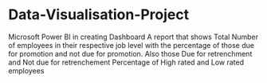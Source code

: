 # Data-Visualisation-Project
Microsoft Power BI in creating Dashboard
A report that shows Total Number of employees in their respective job level with the percentage of those due for promotion and not due for promotion. 
Also those Due for retrenchment and Not due for retrenchement
Percentage of High rated and Low rated employees
